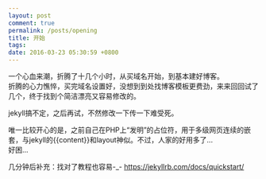 ```yaml
---
layout: post
comment: true
permalink: /posts/opening
title: 开始
tags: 
date: 2016-03-23 05:30:59 +0800
---
```

一个心血来潮，折腾了十几个小时，从买域名开始，到基本建好博客。  
折腾的心力憔悴，买完域名设置好，没想到到处找博客模板更费劲，来来回回试了几个，终于找到个简洁漂亮又容易修改的。

jekyll搞不定，之后再试，不然修改一下传一下难受死。


唯一比较开心的是，之前自己在PHP上“发明”的占位符，用于多级网页连续的嵌套，与jekyll的\{\{content\}\}和layout神似。不过，人家的好用多了...  
好困...

几分钟后补充：找对了教程也容易-_- https://jekyllrb.com/docs/quickstart/
<!--more-->